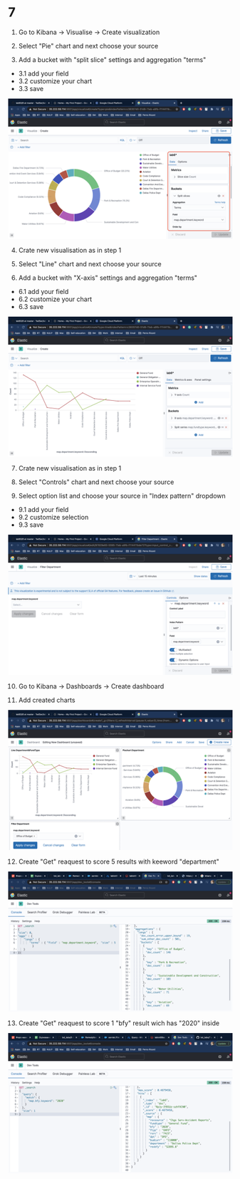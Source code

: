 # 7

1. Go to Kibana -> Visualise -> Create visualization

2. Select "Pie" chart and next choose your source

3. Add a bucket with "split slice" settings and aggregation "terms"

* 3.1 add your field 
* 3.2 customize your chart
* 3.3 save

![ssh-hd-insight](../7/img/1.png)


4.  Crate new visualisation as in step 1 
 
5. Select "Line" chart and next choose your source

6. Add a bucket with "X-axis" settings and aggregation "terms"

* 6.1 add your field 
* 6.2 customize your chart
* 6.3 save

![ssh-hd-insight](../7/img/2.png)


7. Crate new visualisation as in step 1  

8. Select "Controls" chart and next choose your source

9. Select option list and choose your source in "Index pattern" dropdown

* 9.1 add your field 
* 9.2 customize selection
* 9.3 save

![ssh-hd-insight](../7/img/3.png)


10. Go to Kibana -> Dashboards -> Create dashboard 

11. Add created charts

![ssh-hd-insight](../7/img/4.png)

12. Create "Get" reaquest to score 5 results with keeword "department"

![ssh-hd-insight](../7/img/5.png)

13. Create "Get" reaquest to score 1 "bfy" result wich has "2020" inside 

![ssh-hd-insight](../7/img/6.png)
